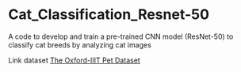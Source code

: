 # Cat_Classification_Resnet-50
A code to develop and train a pre-trained CNN model (ResNet-50) to classify cat breeds by analyzing cat images

Link dataset [The Oxford-IIIT Pet Dataset](https://www.kaggle.com/datasets/tanlikesmath/the-oxfordiiit-pet-dataset)
